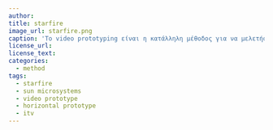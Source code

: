 ```yaml
---
author: 
title: starfire 
image_url: starfire.png
caption: 'Το video prototyping είναι η κατάλληλη μέθοδος για να μελετήσουμε μια νέα διεπαφή που είναι αρκετά διαφορετική τεχνολογικά από τα σύγχρονα αρχέτυπα, γιατί ο πολυμεσικός του χαρακτήρας δημιουργεί μια πιστική αίσθηση λειτουργικότητας.'
license_url: 
license_text:  
categories:
  - method
tags:
  - starfire 
  - sun microsystems
  - video prototype 
  - horizontal prototype
  - itv
---
```

